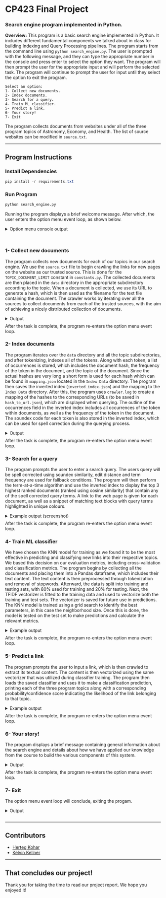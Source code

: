 # **CP423 Final Project**
### **Search engine program implemented in Python.**

**Overview:** This program is a basic search engine implemented in Python. It includes different fundamental components we talked about in class for building Indexing and Query Processing pipelines. The program starts from the command line using `python search_engine.py`. The user is prompted with the following message, and they can type the appropriate number in the console and press enter to select the option they want. The program will then prompt the user for the appropriate input and will perform the selected task. The program will continue to prompt the user for input until they select the option to exit the program.

    Select an option:
    1- Collect new documents.
    2- Index documents.
    3- Search for a query.
    4- Train ML classifier.
    5- Predict a link.
    6- Your story!
    7- Exit


The program collects documents from websites under all of the three program topics of Astronomy, Economy, and Health. The list of source websites can be modified in `source.txt`.

---


## **Program Instructions**

### Install Dependencies
```powershell
pip install -r requirements.txt
```

### Run Program
```Bash
python search_engine.py
```
Running the program displays a brief welcome message. After which, the user enters the option menu event loop, as shown below.

<details style="padding-bottom: 1.5em;">
  <summary style="padding-bottom: 0.5em;">Option menu console output</summary>

    Select an option:
    1- Collect new documents.
    2- Index documents.
    3- Search for a query.
    4- Train ML classifier.
    5- Predict a link.
    6- Your story!
    7- Exit
</details>


### 1- Collect new documents

The program collects new documents for each of our topics in our search engine. We use the `source.txt` file to begin crawling the links for new pages on the website as our trusted source. This is done for the `TOPIC_DOCUMENT_LIMIT` constant in `constants.py`. The collected documents are then placed in the `data` directory in the appropriate subdirectory according to the topic. When a document is collected, we use its URL to generate a hash, which is then used as the filename for the text file containing the document. The crawler works by iterating over all the sources to collect documents from each of the trusted sources, with the aim of achieving a nicely distributed collection of documents.
<details>
  <summary style="padding-bottom: 0.5em;">Output</summary>

    Enter option: 1
    Collecting new documents...
    Crawling Astronomy...
    Finished crawling Astronomy
    Crawling Economy...
    Finished crawling Economy
    Crawling Health...
    Finished crawling Health
</details>
After the task is complete, the program re-enters the option menu event loop.

<br/>


### 2- Index documents

The program iterates over the `data` directory and all the topic subdirectories, and after tokenizing, indexes all of the tokens. Along with each token, a list of occurrences is stored, which includes the document hash, the frequency of the token in the document, and the topic of the document. Since the actual hashes are very long a short form is used for each hash which can be found in `mapping.json` located in the `Index Data` directory. The program then saves the inverted index (`inverted_index.json`) and the mapping to the `Index Data` directory. After this, the program uses `crawler.log` to create a mapping of the hashes to the corresponding URLs (to be saved in `hash_to_url.json`), which are displayed when querying. The outline of the occurrences field in the inverted index includes all occurrences of the token within documents, as well as the frequency of the token in the document. The soundex code for each token is also stored in the inverted index, which can be used for spell correction during the querying process.

<details>
  <summary style="padding-bottom: 0.5em;">Output</summary>

    Enter option: 2
    Indexing documents...
    Loading existing inverted index...
    Inverted index saved to Index Data\inverted_index.json
    Mapping saved to Index Data\mapping.json
    Hash to url mapping saved to Index Data\hash_to_url.json
</details>
After the task is complete, the program re-enters the option menu event loop.

<br/>


### 3- Search for a query

The program prompts the user to enter a search query. The users query will be spell corrected using soundex similarity, edit distance and term frequency are used for fallback conditions. The program will then perform the term-at-a-time algorithm and use the inverted index to display the top 3 highest ranked documents (ranked using cosine similarity) that contain any of the spell corrected query terms. A link to the web page is given for each document, as well as a snippet of matching text blocks with query terms highlighted in unique colours.

<details>
  <summary style="padding-bottom: 0.5em;">Example output (screenshot)</summary>

![search for a query - example output](https://user-images.githubusercontent.com/19508210/233507686-67e1b4de-1e71-46d2-a734-0a2624a584be.png)
</details>
After the task is complete, the program re-enters the option menu event loop.

<br/>


### 4- Train ML classifier

We have chosen the KNN model for training as we found it to be the most effective in predicting and classifying new links into their respective topics. We based this decision on our evaluation metrics, including cross-validation and classification metrics. The program begins by collecting all the documents and placing them into a Pandas dataframe, which includes their text content. The text content is then preprocessed through tokenization and removal of stopwords. Afterward, the data is split into training and testing sets, with 80% used for training and 20% for testing. Next, the TFIDF vectorizer is fitted to the training data and used to vectorize both the training and test sets. The vectorizer is saved for future use in predictions. The KNN model is trained using a grid search to identify the best parameters, in this case the neighborhood size. Once this is done, the model is tested on the test set to make predictions and calculate the relevant metrics.

<details>
  <summary style="padding-bottom: 0.5em;">Example output</summary>

    Enter option: 4
    Training ML Classifier...
    Training KNN Model
    Best parameters: {'n_neighbors': 7}
    Best Score: 0.9884472049689441
    Test Metrics
                precision    recall  f1-score   support

            0       0.97      1.00      0.98        31
            1       1.00      0.92      0.96        25
            2       0.97      1.00      0.98        31

    accuracy                            0.98        87
    macro avg       0.98      0.97      0.98        87
    weighted avg    0.98      0.98      0.98        87
</details>
After the task is complete, the program re-enters the option menu event loop.

<br/>


### 5- Predict a link

The program prompts the user to input a link, which is then crawled to extract its textual content. The content is then vectorized using the same vectorizer that was utilized during classifier training. The program then loads the saved classifier and uses it to make a classification prediction, printing each of the three program topics along with a corresponding probability/confidence score indicating the likelihood of the link belonging to that topic.

<details>
  <summary style="padding-bottom: 0.5em;">Example output</summary>

    Enter option: 5
    Predicting a link...
    Enter link: http://sten.astronomycafe.net/2023/03/
    Predictions
    Astronomy: 100.0%
    Health: 0.0%
    Economy: 0.0%
</details>
After the task is complete, the program re-enters the option menu event loop.

<br/>


### 6- Your story!

The program displays a brief message containing general information about the search engine and details about how we have applied our knowledge from the course to build the various components of this system.

<details>
  <summary style="padding-bottom: 0.5em;">Output</summary>

    Enter option: 6
    This search engine program is designed to provide users with the basic functionality for collecting, indexing, classifying, and searching for documents while leveraging our knowledge of search engine architecture and information retrieval gained from this course. We applied course concepts including web and document crawling, text processing, indexing, query processing, classification and retrieval models to develop its various components.

    For instance, to collect new documents, we implemented a web crawler algorithm that uses BeautifulSoup to parse text, store documents and extract links from web pages. To index documents, we used an inverted index data structure that stores the frequency of each term in the document to enable fast retrieval of search results. Additionally, we used the term-at-a-time algorithm to retrieve documents related to the query, and applied text processing techniques such as tokenization, stemming, stop-word removal, and spell correction to improve the accuracy of search engine results.

    We applied our knowledge of supervised machine learning methods to train a classifier model capable of classifying documents into one of the three program topics. To train the model, we utilized a K-Nearest Neighbors (KNN) classifier based on the text content of both labeled source pages and internal links found within them. This model is used to identify which documents are most relevant to the user's query. Additionally, the same classifier model is used for the link prediction feature to predict which of the three topics a given link belongs to.

    Overall, this simple search engine program is the culmination of our in-depth understanding of search engine architecture and information retrieval techniques that we gained throughout this course. Our ability to effectively implement various algorithms and processes is reflected in the program's performance and utility.

    Thank you for taking the time to explore our program,
    - Herteg and Kelvin <3
</details>
After the task is complete, the program re-enters the option menu event loop.

<br/>


### 7- Exit

The option menu event loop will conclude, exiting the progam.

<details style="padding-bottom: 0.5em;">
  <summary style="padding-bottom: 0.5em;">Output</summary>

    Enter option: 7
    Exiting search engine...
</details>

---

## Contributors

- [Herteg Kohar](https://github.com/koha5160)
- [Kelvin Kellner](https://github.com/kelvinkellner)


---

## That concludes our project!
Thank you for taking the time to read our project report. We hope you enjoyed it!
